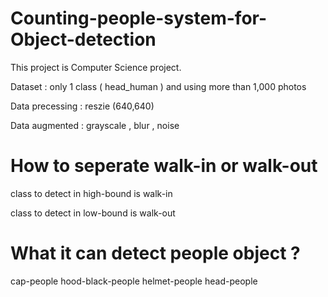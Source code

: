 # Counting-people-system-for-Object-detection
This project is Computer Science project.

Dataset : only 1 class ( head_human ) and using more than 1,000 photos

Data precessing : reszie (640,640)

Data augmented : grayscale , blur , noise

# How to seperate walk-in or walk-out
class to detect in high-bound is walk-in

class to detect in low-bound is walk-out

# What it can detect people object ?
cap-people
hood-black-people
helmet-people
head-people
